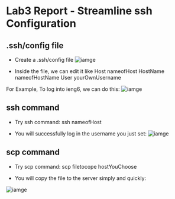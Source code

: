 # Lab3 Report - Streamline ssh Configuration

## .ssh/config file
* Create a .ssh/config file
![iamge](https://user-images.githubusercontent.com/97651152/153692260-6654294e-5d46-4a6f-9009-560b74ddf03c.png)

* Inside the file, we can edit it like
   Host nameofHost
       HostName nameofHostName
       User yourOwnUsername
       
For Example, To log into ieng6, we can do this:
![iamge](https://user-images.githubusercontent.com/97651152/153691924-2f981291-83a0-480f-8f7b-fc4800770cae.png)


## ssh command
* Try ssh command:
ssh nameofHost

* You will successfully log in the username you just set:
![iamge](https://user-images.githubusercontent.com/97651152/153691933-1f00d044-038a-42f6-8bea-306b4f522c98.png)

## scp command
* Try scp command:
scp filetocope hostYouChoose

* You will copy the file to the server simply and quickly:

![iamge](https://user-images.githubusercontent.com/97651152/153691911-f4a2e805-97df-4aff-a396-51b115530602.png)


